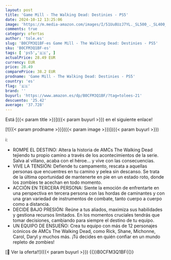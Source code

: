```yaml
---
layout: post
title: 'Game Mill - The Walking Dead: Destinies - PS5'
date: 2024-10-12 13:25:06
image: 'https://m.media-amazon.com/images/I/51Uu8UzJ7YL._SL500_._SL400_.jpg'
comments: true
category: ofertas
author: 'tole.es'
slug: 'B0CFM3Q1BF-es Game Mill - The Walking Dead: Destinies - PS5'
sku: 'B0CFM3Q1BF-es'
tags: [ 'ps5','🇪🇸', ]
actualPrice: 28.49 EUR
currency: EUR
price: 28.49
comparePrice: 38.2 EUR
prodname: 'Game Mill - The Walking Dead: Destinies - PS5'
country: 'es'
flag: '🇪🇸'
brand: ''
buyurl: 'https://www.amazon.es/dp/B0CFM3Q1BF/?tag=tolees-21'
descuento: '25.42'
average: '37.728'
---
```


Está [{{< param title >}}]({{< param buyurl >}}) en el siguiente enlace!

[![{{< param prodname >}}]({{< param image >}})]({{< param buyurl >}})

ℹ️:

- ROMPE EL DESTINO: Altera la historia de AMCs The Walking Dead tejiendo tu propio camino a través de los acontecimientos de la serie. Salva al villano, acaba con el héroe... y vive con las consecuencias.
- VIVE LA TENSIÓN: Defiende tu campamento, rescata a aquellas personas que encuentres en tu camino y pelea sin descanso. Se trata de la última oportunidad de mantenerte en pie en un estado roto, donde los zombies te acechan en todo momento.
- ACCIÓN EN TERCERA PERSONA: Siente la emoción de enfrentarte en una perspectiva en tercera persona con las hordas de caminantes y con una gran variedad de instrumentos de combate, tanto cuerpo a cuerpo como a distancia.
- DECIDE BAJO PRESIÓN: Reúne a tus aliados, maximiza sus habilidades y gestiona recursos limitados. En los momentos cruciales tendrás que tomar decisiones, cambiando para siempre el destino de tu equipo.
- UN EQUIPO DE ENSUEÑO: Crea tu equipo con más de 12 personajes icónicos de AMCs The Walking Dead, como Rick, Shane, Michonne, Carol, Daryl y muchos más. ¡Tú decides en quién confiar en un mundo repleto de zombies!

[🛒 Ver la oferta!!]({{< param buyurl >}})
{{<world>}}B0CFM3Q1BF{{</world>}}
